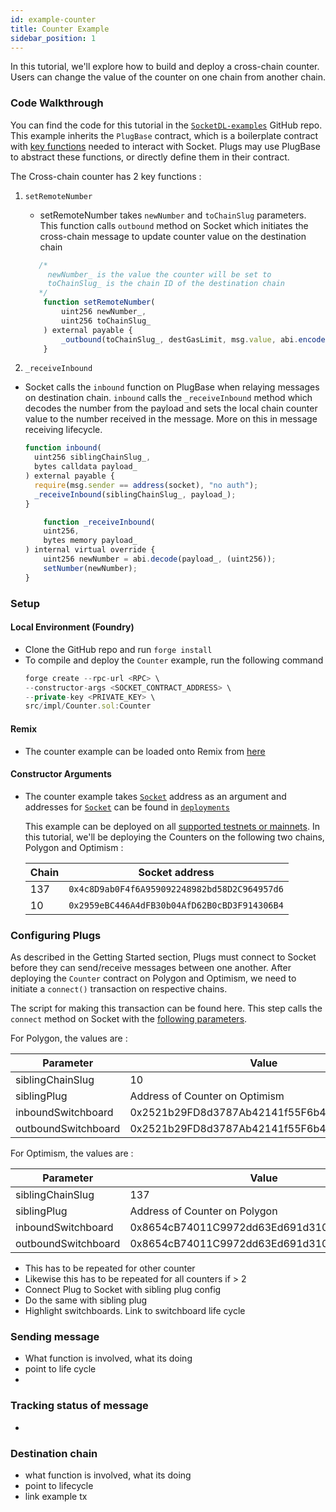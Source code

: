 ```yaml
---
id: example-counter
title: Counter Example
sidebar_position: 1
---
```


In this tutorial, we'll explore how to build and deploy a cross-chain counter. Users can change the value of the counter on one chain from another chain.

### Code Walkthrough

You can find the code for this tutorial in the [`SocketDL-examples`](https://github.com/SocketDotTech/socketDL-examples) GitHub repo. This example inherits the `PlugBase` contract, which is a boilerplate contract with [key functions](../Getting-Started//introducing-plugs.md) needed to interact with Socket. Plugs may use PlugBase to abstract these functions, or directly define them in their contract.

The Cross-chain counter has 2 key functions : 

1. `setRemoteNumber`

   - setRemoteNumber takes `newNumber` and `toChainSlug` parameters. This function calls `outbound` method on Socket which initiates the cross-chain message to update counter value on the destination chain

   ```javascript
      /* 
        newNumber_ is the value the counter will be set to
        toChainSlug_ is the chain ID of the destination chain
      */
       function setRemoteNumber(
           uint256 newNumber_,
           uint256 toChainSlug_
       ) external payable {
           _outbound(toChainSlug_, destGasLimit, msg.value, abi.encode(newNumber_));
       }

   ```

2.  `_receiveInbound`

   - Socket calls the `inbound` function on PlugBase when relaying messages on destination chain. `inbound` calls the `_receiveInbound` method which decodes the number from the payload and sets the local chain counter value to the number received in the message. More on this in message receiving lifecycle.

     ```javascript
     function inbound(
       uint256 siblingChainSlug_,
       bytes calldata payload_
     ) external payable {
       require(msg.sender == address(socket), "no auth");
       _receiveInbound(siblingChainSlug_, payload_);
     }
     ```

     ```javascript
         function _receiveInbound(
         uint256,
         bytes memory payload_
     ) internal virtual override {
         uint256 newNumber = abi.decode(payload_, (uint256));
         setNumber(newNumber);
     }
     ```

### Setup

#### Local Environment (Foundry)

- Clone the GitHub repo and run `forge install`
- To compile and deploy the `Counter` example, run the following command
  ```javascript
  forge create --rpc-url <RPC> \
  --constructor-args <SOCKET_CONTRACT_ADDRESS> \
  --private-key <PRIVATE_KEY> \
  src/impl/Counter.sol:Counter
  ```

#### Remix

- The counter example can be loaded onto Remix from [here](https://remix.ethereum.org/#url=https://github.com/SocketDotTech/socketDL-examples/blob/templates/src/impl/Counter.sol&lang=en&optimize=false&runs=200&evmVersion=null&version=soljson-v0.5.0+commit.1d4f565a.js&language=Solidity)

#### Constructor Arguments

- The counter example takes [`Socket`](../../Learn/protocol-architecture.md#socket) address as an argument and addresses for [`Socket`](../../Learn/protocol-architecture.md#socket) can be found in [`deployments`](../DeploymentsSection/Deployments.md)

  This example can be deployed on all [supported testnets or mainnets]((../DeploymentsSection/Deployments.md)). In this tutorial, we'll be deploying the Counters on the following two chains, Polygon and Optimism :

  | Chain | Socket address |
  | --- | --- |
  | 137 | `0x4c8D9ab0F4f6A959092248982bd58D2C964957d6` |
  | 10 | `0x2959eBC446A4dFB30b04AfD62B0cBD3F914306B4` |


### Configuring Plugs

As described in the Getting Started section, Plugs must connect to Socket before they can send/receive messages between one another. After deploying the `Counter` contract on Polygon and Optimism, we need to initiate a `connect()` transaction on respective chains.

The script for making this transaction can be found here. This step calls the `connect` method on Socket with the [following parameters](../Getting-Started/introducing-plugs.md).

For Polygon, the values are :

  | Parameter | Value |
  | --- | --- |
  | siblingChainSlug | 10 |
  | siblingPlug | Address of Counter on Optimism |
  | inboundSwitchboard | 0x2521b29FD8d3787Ab42141f55F6b462E6115C737 |
  | outboundSwitchboard | 0x2521b29FD8d3787Ab42141f55F6b462E6115C737 |


For Optimism, the values are :

  | Parameter | Value |
  | --- | --- |
  | siblingChainSlug | 137 |
  | siblingPlug | Address of Counter on Polygon |
  | inboundSwitchboard | 0x8654cB74011C9972dd63Ed691d310e1BAA85Fe9E |
  | outboundSwitchboard | 0x8654cB74011C9972dd63Ed691d310e1BAA85Fe9E |

- This has to be repeated for other counter 
- Likewise this has to be repeated for all counters if > 2
- Connect Plug to Socket with sibling plug config
- Do the same with sibling plug
- Highlight switchboards. Link to switchboard life cycle

### Sending message

- What function is involved, what its doing
- point to life cycle
-

### Tracking status of message

-

### Destination chain

- what function is involved, what its doing
- point to lifecycle
- link example tx
